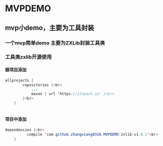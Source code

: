 # MVPDEMO
## mvp小demo，主要为工具封装

### 一个mvp简单demo 主要为ZXLib封装工具类

### 工具类zxlib开源使用

#### 跟项目添加<br>
```java
allprojects {
		repositories {<br>
			...
			maven { url 'https://jitpack.io' }<br>
		}<br>
	}
	
```	
#### 项目中添加<br>
```java
dependencies {<br>
	      compile 'com.github.zhangxiang0316.MVPDEMO:zxlib:v1.0.1'<br>
	}
